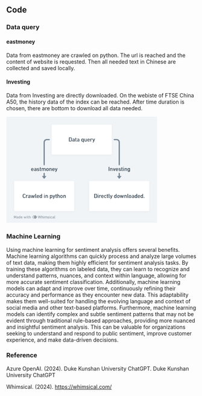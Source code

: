 ## Code

### Data query
#### eastmoney 
Data from eastmoney are crawled on python. The url is reached and the content of website is requested. Then all needed text in Chinese are collected and saved locally.

#### Investing
Data from Investing are directly downloaded. On the webiste of FTSE China A50, the history data of the index can be reached. After time duration is chosen, there are bottom to download all data needed.

<img src="code_steps.png" width=400>

### Machine Learning
Using machine learning for sentiment analysis offers several benefits. Machine learning algorithms can quickly process and analyze large volumes of text data, making them highly efficient for sentiment analysis tasks. By training these algorithms on labeled data, they can learn to recognize and understand patterns, nuances, and context within language, allowing for more accurate sentiment classification. Additionally, machine learning models can adapt and improve over time, continuously refining their accuracy and performance as they encounter new data. This adaptability makes them well-suited for handling the evolving language and context of social media and other text-based platforms. Furthermore, machine learning models can identify complex and subtle sentiment patterns that may not be evident through traditional rule-based approaches, providing more nuanced and insightful sentiment analysis. This can be valuable for organizations seeking to understand and respond to public sentiment, improve customer experience, and make data-driven decisions.

### Reference
Azure OpenAI. (2024). Duke Kunshan University ChatGPT. Duke Kunshan University ChatGPT

Whimsical. (2024). https://whimsical.com/
